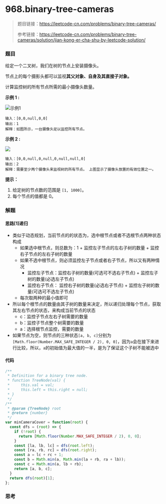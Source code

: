 # 968.binary-tree-cameras

> 题目链接：https://leetcode-cn.com/problems/binary-tree-cameras/
>
> 参考链接：https://leetcode-cn.com/problems/binary-tree-cameras/solution/jian-kong-er-cha-shu-by-leetcode-solution/

### 题目

给定一个二叉树，我们在树的节点上安装摄像头。

节点上的每个摄影头都可以监视**其父对象、自身及其直接子对象。**

计算监控树的所有节点所需的最小摄像头数量。

**示例 1  :**

![示例1](https://assets.leetcode-cn.com/aliyun-lc-upload/uploads/2018/12/29/bst_cameras_01.png)

```
输入：[0,0,null,0,0]
输出：1
解释：如图所示，一台摄像头足以监控所有节点。
```

**示例 2  :**

![](https://assets.leetcode-cn.com/aliyun-lc-upload/uploads/2018/12/29/bst_cameras_02.png)

```
输入：[0,0,null,0,null,0,null,null,0]
输出：2
解释：需要至少两个摄像头来监视树的所有节点。 上图显示了摄像头放置的有效位置之一。
```

**提示：**

1. 给定树的节点数的范围是 `[1, 1000]`。
2. 每个节点的值都是 0。



### 解题

#### 思路[1]递归

* 类似于动态规划，当前节点的的状态为，选中根节点或者不选根节点两种状态构成
  * 如果选中根节点，则总数为：1 + 监控左子节点的左右子树的数量 + 监控右子节点的左右子树的数量
  * 如果不选中根节点，则必须监控左子节点或者右子节点，所以又有两种情况
    * 监控左子节点：监控右子树的数量(可选可不选右子节点) + 监控左子树的数量(必选左子节点)
    * 监控右子节点： 监控右子树的数量(必选右子节点) + 监控左子树的数量(可选可不选左子节点)
  * 每次取两种的最小值即可
* 所以每个根节点的数量由其子树的数量来决定，所以递归处理每个节点，获取其左右节点的状态，来构成当前节点的状态
  * c：监控子节点左右子树需要的数量
  * b：监控子节点整个树需要的数量
  * a：选择根节点监控，需要的数量
* 如果节点为空，则节点的三种状态`[a, b, c]`分别为`[Math.floor(Number.MAX_SAFE_INTEGER / 2), 0, 0]`，因为`a`会在接下来进行比较，所以，`a`的初始值为最大值的一半，是为了保证这个子树不能被选中

#### 代码

```javascript
/**
 * Definition for a binary tree node.
 * function TreeNode(val) {
 *     this.val = val;
 *     this.left = this.right = null;
 * }
 */
/**
 * @param {TreeNode} root
 * @return {number}
 */
var minCameraCover = function(root) {
  const dfs = (root) => {
    if (!root) {
      return [Math.floor(Number.MAX_SAFE_INTEGER / 2), 0, 0];
    }
    const [la, lb, lc] = dfs(root.left);
    const [ra, rb, rc] = dfs(root.right);
    const a = lc + rc + 1;
    const b = Math.min(a, Math.min(la + rb, ra + lb));
    const c = Math.min(a, lb + rb);
    return [a, b, c];
  }
  return dfs(root)[1];
};
```



### 思考

